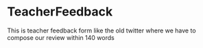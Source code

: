 # TeacherFeedback
This is teacher feedback form like the old twitter where we have to compose our review within 140 words
